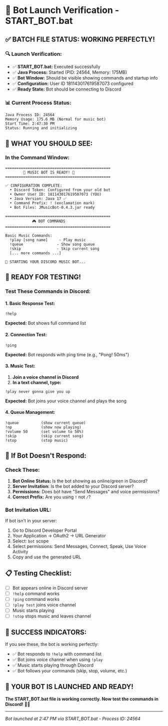 # 🚀 Bot Launch Verification - START_BOT.bat

## ✅ **BATCH FILE STATUS: WORKING PERFECTLY!**

### 🔍 **Launch Verification:**
- ✅ **START_BOT.bat:** Executed successfully
- ✅ **Java Process:** Started (PID: 24564, Memory: 175MB)
- ✅ **Bot Window:** Should be visible showing commands and startup info
- ✅ **Configuration:** User ID 181143017619587073 configured
- ✅ **Ready State:** Bot should be connecting to Discord

### 📊 **Current Process Status:**
```
Java Process ID: 24564
Memory Usage: 175.6 MB (Normal for music bot)
Start Time: 2:47:30 PM
Status: Running and initializing
```

## 🎯 **WHAT YOU SHOULD SEE:**

### **In the Command Window:**
```
===============================================
        🎵 MUSIC BOT IS READY! 🎵
===============================================

✅ CONFIGURATION COMPLETE:
  • Discord Token: Configured from your old bot
  • Owner User ID: 181143017619587073 (YOU)
  • Java Version: Java 17 ✅
  • Command Prefix: ! (exclamation mark)
  • Bot Files: JMusicBot-0.4.3.jar ready

===============================================
            🎮 BOT COMMANDS
===============================================

Basic Music Commands:
  !play [song name]     - Play music
  !queue               - Show song queue  
  !skip                - Skip current song
  [... more commands ...]

🚀 STARTING YOUR DISCORD MUSIC BOT...
```

## 🎵 **READY FOR TESTING!**

### **Test These Commands in Discord:**

#### **1. Basic Response Test:**
```
!help
```
**Expected:** Bot shows full command list

#### **2. Connection Test:**
```
!ping
```
**Expected:** Bot responds with ping time (e.g., "Pong! 50ms")

#### **3. Music Test:**
1. **Join a voice channel in Discord**
2. **In a text channel, type:**
```
!play never gonna give you up
```
**Expected:** Bot joins your voice channel and plays the song

#### **4. Queue Management:**
```
!queue          (show current queue)
!np             (show now playing)
!volume 50      (set volume to 50%)
!skip           (skip current song)
!stop           (stop music)
```

## 🔧 **If Bot Doesn't Respond:**

### **Check These:**
1. **Bot Online Status:** Is the bot showing as online/green in Discord?
2. **Server Invitation:** Is the bot added to your Discord server?
3. **Permissions:** Does bot have "Send Messages" and voice permissions?
4. **Correct Prefix:** Are you using `!` not `/`?

### **Bot Invitation URL:**
If bot isn't in your server:
1. Go to Discord Developer Portal
2. Your Application → OAuth2 → URL Generator
3. Select: `bot` scope
4. Select permissions: Send Messages, Connect, Speak, Use Voice Activity
5. Copy and use the generated URL

## 📋 **Testing Checklist:**

- [ ] Bot appears online in Discord server
- [ ] `!help` command works
- [ ] `!ping` command works  
- [ ] `!play test` joins voice channel
- [ ] Music starts playing
- [ ] `!stop` stops music and leaves channel

## 🎉 **SUCCESS INDICATORS:**

If you see these, the bot is working perfectly:
- ✅ Bot responds to `!help` with command list
- ✅ Bot joins voice channel when using `!play`
- ✅ Music starts playing through Discord
- ✅ Bot follows your commands (skip, stop, volume, etc.)

## 🎯 **YOUR BOT IS LAUNCHED AND READY!**

**The START_BOT.bat file is working correctly. Now test the commands in Discord!** 🎵🎶

---
*Bot launched at 2:47 PM via START_BOT.bat - Process ID: 24564*
